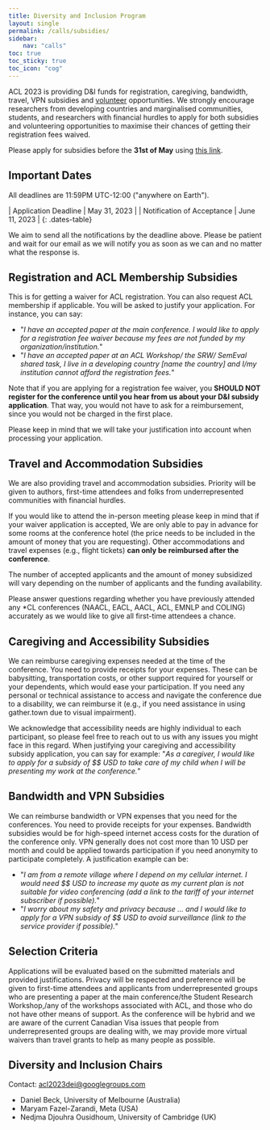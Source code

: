 ```yaml
---
title: Diversity and Inclusion Program
layout: single
permalink: /calls/subsidies/
sidebar: 
    nav: "calls"
toc: true
toc_sticky: true
toc_icon: "cog"
---
```


ACL 2023 is providing D&I funds for registration, caregiving, bandwidth, travel, VPN subsidies and [volunteer](https://2023.aclweb.org/calls/volunteers/) opportunities. We strongly encourage researchers from developing countries and marginalised communities, students, and researchers with financial hurdles to apply for both subsidies and volunteering opportunities to maximise their chances of getting their registration fees waived.

Please apply for subsidies before the **31st of May** using [this link](https://forms.office.com/pages/responsepage.aspx?id=DQSIkWdsW0yxEjajBLZtrQAAAAAAAAAAAANAAVnuQ09UNEQ2RTJPU0MzTVUwWk9aUzZGQ0VRR1M3Ri4u). 

## Important Dates

All deadlines are 11:59PM UTC-12:00 ("anywhere on Earth").

<style>
.dates-table { font-size: .9em; }
.dates-table del { color: #888; }
</style>

| Application Deadline | May 31, 2023 |
| Notification of Acceptance | June 11, 2023 |
{: .dates-table}

We aim to send all the notifications by the deadline above. Please be patient and wait for our email as we will notify you as soon as we can and no matter what the response is.

## Registration and ACL Membership Subsidies

This is for getting a waiver for ACL registration. You can also request ACL membership if applicable. You will be asked to justify your application. For instance, you can say:

* "_I have an accepted paper at the main conference. I would like to apply for a registration fee waiver because my fees are not funded by my organization/institution._"
* "_I have an accepted paper at an ACL Workshop/ the SRW/ SemEval shared task, I live in a developing country [name the country] and I/my institution cannot afford the registration fees._"

Note that if you are applying for a registration fee waiver, you **SHOULD NOT register for the conference until you hear from us about your D&I subsidy application**. That way, you would not have to ask for a reimbursement, since you would not be charged in the first place.

Please keep in mind that we will take your justification into account when processing your application.

## Travel and Accommodation Subsidies

We are also providing travel and accommodation subsidies. Priority will be given to authors, first-time attendees and folks from underrepresented communities with financial hurdles.

If you would like to attend the in-person meeting please keep in mind that if your waiver application is accepted, We are only able to pay in advance for some rooms at the conference hotel (the price needs to be included in the amount of money that you are requesting). Other accommodations and travel expenses (e.g., flight tickets) **can only be reimbursed after the conference**.

The number of accepted applicants and the amount of money subsidized will vary depending on the number of applicants and the funding availability. 

Please answer questions regarding whether you have previously attended any *CL conferences (NAACL, EACL, AACL, ACL, EMNLP and COLING) accurately as we would like to give all first-time attendees a chance.

## Caregiving and Accessibility Subsidies

We can reimburse caregiving expenses needed at the time of the conference. You need to provide receipts for your expenses. These can be babysitting, transportation costs, or other support required for yourself or your dependents, which would ease your participation. If you need any personal or technical assistance to access and navigate the conference due to a disability, we can reimburse it (e.g.,  if you need assistance in using gather.town due to visual impairment). 

We acknowledge that accessibility needs are highly individual to each participant, so please feel free to reach out to us with any issues you might face in this regard. When justifying your caregiving and accessibility subsidy application, you can say for example: "_As a caregiver, I would like to apply for a subsidy of $$ USD to take care of my child when I will be presenting my work at the conference._"

## Bandwidth and VPN Subsidies 

We can reimburse bandwidth or VPN expenses that you need for the conferences. You need to provide receipts for your expenses. Bandwidth subsidies would be for high-speed internet access costs for the duration of the conference only. VPN generally does not cost more than 10 USD per month and could be applied towards participation if you need anonymity to participate completely. A justification example can be:

* "_I am from a remote village where I depend on my cellular internet. I would need $$ USD to increase my quote as my current plan is not suitable for video conferencing (add a link to the tariff of your internet subscriber if possible)._"
* "_I worry about my safety and privacy because … and I would like to apply for a VPN subsidy of $$ USD to avoid surveillance (link to the service provider if possible)._"

## Selection Criteria 

Applications will be evaluated based on the submitted materials and provided justifications. Privacy will be respected and preference will be given to first-time attendees and applicants from underrepresented groups who are presenting a paper at the main conference/the Student Research Workshop,/any of the workshops associated with ACL, and those who do not have other means of support. As the conference will be hybrid and we are aware of the current Canadian Visa issues that people from underrepresented groups are dealing with, we may provide more virtual waivers than travel grants to help as many people as possible.

## Diversity and Inclusion Chairs

Contact: [acl2023dei@googlegroups.com](mailto:acl2023dei@googlegroups.com)

* Daniel Beck, University of Melbourne (Australia)
* Maryam Fazel-Zarandi, Meta (USA)
* Nedjma Djouhra Ousidhoum, University of Cambridge (UK)
